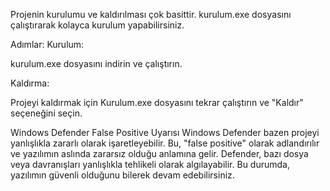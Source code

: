 Projenin kurulumu ve kaldırılması çok basittir. kurulum.exe dosyasını çalıştırarak kolayca kurulum yapabilirsiniz.

Adımlar:
Kurulum:

kurulum.exe dosyasını indirin ve çalıştırın.

Kaldırma:

Projeyi kaldırmak için Kurulum.exe dosyasını tekrar çalıştırın ve "Kaldır" seçeneğini seçin.

Windows Defender False Positive Uyarısı
Windows Defender bazen projeyi yanlışlıkla zararlı olarak işaretleyebilir. Bu, "false positive"  olarak adlandırılır ve yazılımın aslında zararsız olduğu anlamına gelir. Defender, bazı dosya veya davranışları yanlışlıkla tehlikeli olarak algılayabilir. Bu durumda, yazılımın güvenli olduğunu bilerek devam edebilirsiniz.
